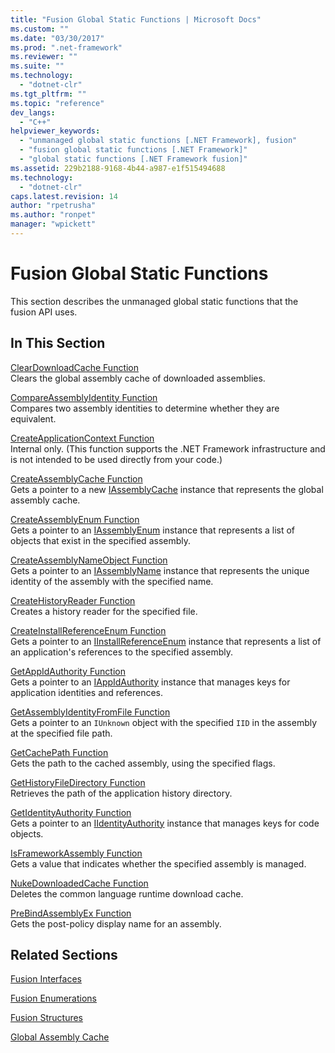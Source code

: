```yaml
---
title: "Fusion Global Static Functions | Microsoft Docs"
ms.custom: ""
ms.date: "03/30/2017"
ms.prod: ".net-framework"
ms.reviewer: ""
ms.suite: ""
ms.technology: 
  - "dotnet-clr"
ms.tgt_pltfrm: ""
ms.topic: "reference"
dev_langs: 
  - "C++"
helpviewer_keywords: 
  - "unmanaged global static functions [.NET Framework], fusion"
  - "fusion global static functions [.NET Framework]"
  - "global static functions [.NET Framework fusion]"
ms.assetid: 229b2188-9168-4b44-a987-e1f515494688
ms.technology: 
  - "dotnet-clr"
caps.latest.revision: 14
author: "rpetrusha"
ms.author: "ronpet"
manager: "wpickett"
---
```

# Fusion Global Static Functions
This section describes the unmanaged global static functions that the fusion API uses.  
  
## In This Section  
 [ClearDownloadCache Function](../../../../docs/framework/unmanaged-api/fusion/cleardownloadcache-function.md)  
 Clears the global assembly cache of downloaded assemblies.  
  
 [CompareAssemblyIdentity Function](../../../../docs/framework/unmanaged-api/fusion/compareassemblyidentity-function.md)  
 Compares two assembly identities to determine whether they are equivalent.  
  
 [CreateApplicationContext Function](../../../../docs/framework/unmanaged-api/fusion/createapplicationcontext-function.md)  
 Internal only. (This function supports the .NET Framework infrastructure and is not intended to be used directly from your code.)  
  
 [CreateAssemblyCache Function](../../../../docs/framework/unmanaged-api/fusion/createassemblycache-function.md)  
 Gets a pointer to a new [IAssemblyCache](../../../../docs/framework/unmanaged-api/fusion/iassemblycache-interface.md) instance that represents the global assembly cache.  
  
 [CreateAssemblyEnum Function](../../../../docs/framework/unmanaged-api/fusion/createassemblyenum-function.md)  
 Gets a pointer to an [IAssemblyEnum](../../../../docs/framework/unmanaged-api/fusion/iassemblyenum-interface.md) instance that represents a list of objects that exist in the specified assembly.  
  
 [CreateAssemblyNameObject Function](../../../../docs/framework/unmanaged-api/fusion/createassemblynameobject-function.md)  
 Gets a pointer to an [IAssemblyName](../../../../docs/framework/unmanaged-api/fusion/iassemblyname-interface.md) instance that represents the unique identity of the assembly with the specified name.  
  
 [CreateHistoryReader Function](../../../../docs/framework/unmanaged-api/fusion/createhistoryreader-function.md)  
 Creates a history reader for the specified file.  
  
 [CreateInstallReferenceEnum Function](../../../../docs/framework/unmanaged-api/fusion/createinstallreferenceenum-function.md)  
 Gets a pointer to an [IInstallReferenceEnum](../../../../docs/framework/unmanaged-api/fusion/iinstallreferenceenum-interface.md) instance that represents a list of an application's references to the specified assembly.  
  
 [GetAppIdAuthority Function](../../../../docs/framework/unmanaged-api/fusion/getappidauthority-function.md)  
 Gets a pointer to an [IAppIdAuthority](../../../../docs/framework/unmanaged-api/fusion/iappidauthority-interface.md) instance that manages keys for application identities and references.  
  
 [GetAssemblyIdentityFromFile Function](../../../../docs/framework/unmanaged-api/fusion/getassemblyidentityfromfile-function.md)  
 Gets a pointer to an `IUnknown` object with the specified `IID` in the assembly at the specified file path.  
  
 [GetCachePath Function](../../../../docs/framework/unmanaged-api/fusion/getcachepath-function.md)  
 Gets the path to the cached assembly, using the specified flags.  
  
 [GetHistoryFileDirectory Function](../../../../docs/framework/unmanaged-api/fusion/gethistoryfiledirectory-function.md)  
 Retrieves the path of the application history directory.  
  
 [GetIdentityAuthority Function](../../../../docs/framework/unmanaged-api/fusion/getidentityauthority-function.md)  
 Gets a pointer to an [IIdentityAuthority](../../../../docs/framework/unmanaged-api/fusion/iidentityauthority-interface.md) instance that manages keys for code objects.  
  
 [IsFrameworkAssembly Function](../../../../docs/framework/unmanaged-api/fusion/isframeworkassembly-function.md)  
 Gets a value that indicates whether the specified assembly is managed.  
  
 [NukeDownloadedCache Function](../../../../docs/framework/unmanaged-api/fusion/nukedownloadedcache-function.md)  
 Deletes the common language runtime download cache.  
  
 [PreBindAssemblyEx Function](../../../../docs/framework/unmanaged-api/fusion/prebindassemblyex-function.md)  
 Gets the post-policy display name for an assembly.  
  
## Related Sections  
 [Fusion Interfaces](../../../../docs/framework/unmanaged-api/fusion/fusion-interfaces.md)  
  
 [Fusion Enumerations](../../../../docs/framework/unmanaged-api/fusion/fusion-enumerations.md)  
  
 [Fusion Structures](../../../../docs/framework/unmanaged-api/fusion/fusion-structures.md)  
  
 [Global Assembly Cache](../../../../docs/framework/app-domains/gac.md)